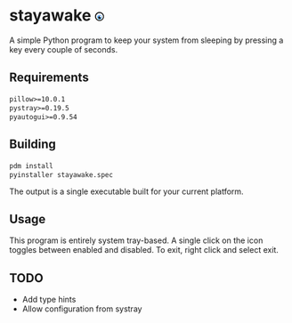 # stayawake ![stayawake](assets/enabled.png)

A simple Python program to keep your system from sleeping by pressing a key every couple of seconds.

## Requirements
```
pillow>=10.0.1
pystray>=0.19.5
pyautogui>=0.9.54
```

## Building
```
pdm install
pyinstaller stayawake.spec
```

The output is a single executable built for your current platform.

## Usage
This program is entirely system tray-based. A single click on the icon toggles between enabled and disabled. To exit, right click and select exit.

## TODO
- Add type hints
- Allow configuration from systray